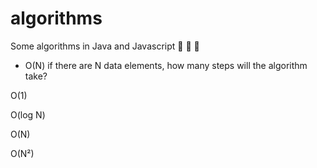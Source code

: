 # algorithms

Some algorithms in Java and Javascript :knife: :knife: :black_heart:

- O(N) if there are N data elements, how many steps will the algorithm take?




O(1)

O(log N)

O(N)

O(N²)


